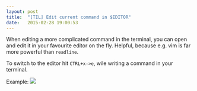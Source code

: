```yaml
---
layout: post
title:  "[TIL] Edit current command in $EDITOR"
date:   2015-02-28 19:00:53
---
```

When editing a more complicated command in the terminal, you can open and edit it in your favourite editor on the fly. Helpful, because e.g. vim is far more powerful than `readline`.

To switch to the editor hit `CTRL+x->e`, wile writing a command in your terminal.

Example:
![]({{site.baseurl}}/assets/images/posts/ctrlxe.gif)
